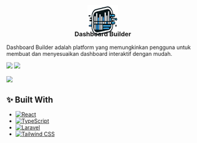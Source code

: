 <!-- PROJECT LOGO -->
<br />
<div align="center">
    <img src="https://raw.githubusercontent.com/Yusufparker/dashboard-builder-TA/refs/heads/main/public/img/icon/icon%20dashbuild.png" alt="Logo" style="margin-bottom : -40px" width="80" height="80">

  <h3 align="center">Dashboard Builder</h3>
</div>

<p style="font-size : 14px">
Dashboard Builder adalah platform yang memungkinkan pengguna untuk membuat dan menyesuaikan dashboard interaktif dengan mudah.
</p>

<img  src="https://xokfyywqduhtltwyclph.supabase.co/storage/v1/object/public/yusufparker/yusuf/2025-02-15%2020-17-57.gif" >



<img  src="https://xokfyywqduhtltwyclph.supabase.co/storage/v1/object/public/yusufparker/yusuf/2025-02-15%2020-09-42.gif" >
<br>
<br>

<img  src="https://xokfyywqduhtltwyclph.supabase.co/storage/v1/object/public/yusufparker/yusuf/2025-02-15%2020-13-04.gif" >

## ✨ Built With

* [![React][React.js]][React-url]
* [![TypeScript][TypeScript.com]][TypeScript-url]
* [![Laravel][Laravel.com]][Laravel-url]
* [![Tailwind CSS][Tailwindcss.com]][Tailwindcss-url]

<!-- MARKDOWN LINKS & IMAGES -->
[React.js]: https://img.shields.io/badge/React-20232A?style=for-the-badge&logo=react&logoColor=61DAFB
[React-url]: https://reactjs.org/
[TypeScript.com]: https://img.shields.io/badge/TypeScript-007ACC?style=for-the-badge&logo=typescript&logoColor=white
[TypeScript-url]: https://www.typescriptlang.org/
[Laravel.com]: https://img.shields.io/badge/Laravel-FF2D20?style=for-the-badge&logo=laravel&logoColor=white
[Laravel-url]: https://laravel.com
[Tailwindcss.com]: https://img.shields.io/badge/TailwindCSS-06B6D4?style=for-the-badge&logo=tailwindcss&logoColor=white
[Tailwindcss-url]: https://tailwindcss.com/
